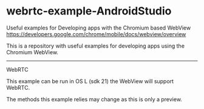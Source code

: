 webrtc-example-AndroidStudio
============================


Useful examples for Developing apps with the Chromium based WebView
https://developers.google.com/chrome/mobile/docs/webview/overview

This is a repository with useful examples for developing apps using the Chromium WebView.

-----------------------------------------------------------------------

WebRTC

This example can be run in OS L (sdk 21) the WebView will support WebRTC.

The methods this example relies may change as this is only a preview.





